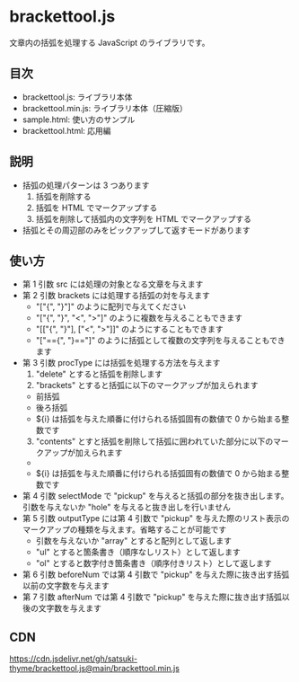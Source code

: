 # brackettool.js
文章内の括弧を処理する JavaScript のライブラリです。

## 目次
- brackettool.js: ライブラリ本体
- brackettool.min.js: ライブラリ本体（圧縮版）
- sample.html: 使い方のサンプル
- brackettool.html: 応用編

## 説明
- 括弧の処理パターンは 3 つあります
  1. 括弧を削除する
  2. 括弧を HTML でマークアップする
  3. 括弧を削除して括弧内の文字列を HTML でマークアップする
- 括弧とその周辺部のみをピックアップして返すモードがあります

## 使い方
- 第 1 引数 src には処理の対象となる文章を与えます
- 第 2 引数 brackets には処理する括弧の対を与えます
  - "\["{", "}"\]" のように配列で与えてください
  - "\["{", "}", "<", ">"\]" のように複数を与えることもできます
  - "\[\["{", "}"\], \["<", ">"\]\]" のようにすることもできます
  - "\["=={", "}=="\]" のように括弧として複数の文字列を与えることもできます
- 第 3 引数 procType には括弧を処理する方法を与えます
  1. "delete" とすると括弧を削除します
  2. "brackets" とすると括弧に以下のマークアップが加えられます
    - 前括弧 <span class="brackets brackets-before brackets-${i}">
    - 後ろ括弧 <span class="brackets brackets-after brackets-${i}">
    - ${i} は括弧を与えた順番に付けられる括弧固有の数値で 0 から始まる整数です
  3. "contents" とすと括弧を削除して括弧に囲われていた部分に以下のマークアップが加えられます
    - <span class="brackets brackets-${i}">
    - ${i} は括弧を与えた順番に付けられる括弧固有の数値で 0 から始まる整数です
- 第 4 引数 selectMode で "pickup" を与えると括弧の部分を抜き出します。引数を与えないか "hole" を与えると抜き出しを行いません
- 第 5 引数 outputType には第 4 引数で "pickup" を与えた際のリスト表示のマークアップの種類を与えます。省略することが可能です
  - 引数を与えないか "array" とすると配列として返します
  - "ul" とすると箇条書き（順序なしリスト）として返します
  - "ol" とすると数字付き箇条書き（順序付きリスト）として返します
- 第 6 引数 beforeNum では第 4 引数で "pickup" を与えた際に抜き出す括弧以前の文字数を与えます
- 第 7 引数 afterNum では第 4 引数で "pickup" を与えた際に抜き出す括弧以後の文字数を与えます

## CDN
https://cdn.jsdelivr.net/gh/satsuki-thyme/brackettool.js@main/brackettool.min.js
